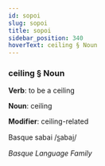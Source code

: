 ```yaml
---
id: sopoi
slug: sopoi
title: sopoi
sidebar_position: 340
hoverText: ceiling § Noun
---
```


### ceiling § Noun

**Verb**: to be a ceiling

**Noun**: ceiling

**Modifier**: ceiling-related

Basque sabai /s̺abai̯/

*Basque Language Family*